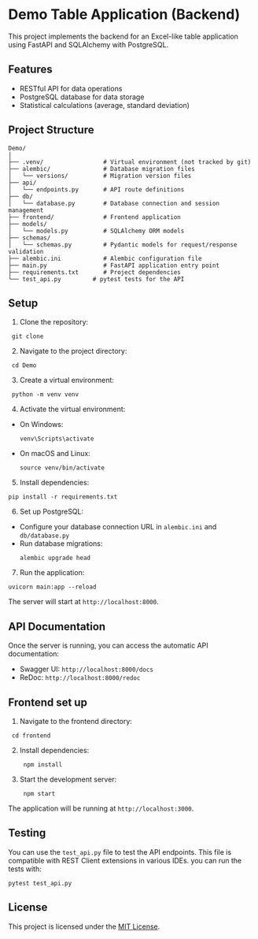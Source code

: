 # Demo Table Application (Backend)

This project implements the backend for an Excel-like table application using FastAPI and SQLAlchemy with PostgreSQL.

## Features

- RESTful API for data operations
- PostgreSQL database for data storage
- Statistical calculations (average, standard deviation)

## Project Structure
```
Demo/
│
├── .venv/                 # Virtual environment (not tracked by git)
├── alembic/               # Database migration files
│   └── versions/          # Migration version files
├── api/
│   └── endpoints.py       # API route definitions
├── db/
│   └── database.py        # Database connection and session management
├── frontend/              # Frontend application
├── models/
│   └── models.py          # SQLAlchemy ORM models
├── schemas/
│   └── schemas.py         # Pydantic models for request/response validation
├── alembic.ini            # Alembic configuration file
├── main.py                # FastAPI application entry point
├── requirements.txt       # Project dependencies
└── test_api.py         # pytest tests for the API
```

## Setup

1. Clone the repository: 
  ```
   git clone 
  ```
2. Navigate to the project directory: 
  ```
   cd Demo
  ```
3. Create a virtual environment:
  ```
   python -m venv venv
  ```
4. Activate the virtual environment:
- On Windows: 
  ```
  venv\Scripts\activate
  ```
- On macOS and Linux: 
  ```
  source venv/bin/activate
  ```
5. Install dependencies:
  ```
  pip install -r requirements.txt
  ```
6. Set up PostgreSQL:
- Configure your database connection URL in `alembic.ini` and `db/database.py`
- Run database migrations:
  ```
  alembic upgrade head
  ```
7. Run the application:
  ```
  uvicorn main:app --reload
  ```

The server will start at `http://localhost:8000`.

## API Documentation

Once the server is running, you can access the automatic API documentation:

- Swagger UI: `http://localhost:8000/docs`
- ReDoc: `http://localhost:8000/redoc`

## Frontend set up

1. Navigate to the frontend directory: 
  ```
   cd frontend
  ```
2. Install dependencies:
   ```
    npm install
   ```
3. Start the development server:
   ```
    npm start
   ```
The application will be running at `http://localhost:3000`.


## Testing

You can use the `test_api.py` file to test the API endpoints. This file is compatible with REST Client extensions in various IDEs.
you can run the tests with:
  ```
  pytest test_api.py
  ```


## License

This project is licensed under the [MIT License](LICENSE).
